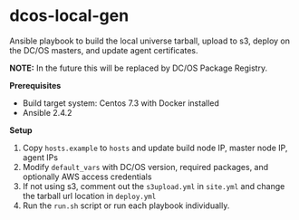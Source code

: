 # dcos-local-gen

Ansible playbook to build the local universe tarball, upload to s3, deploy on the DC/OS masters, and update agent certificates.

<b>NOTE:</b> In the future this will be replaced by DC/OS Package Registry.

**Prerequisites**
- Build target system: Centos 7.3 with Docker installed
- Ansible 2.4.2

**Setup**
1. Copy ```hosts.example``` to ```hosts``` and update build node IP, master node IP, agent IPs
2. Modify ```default_vars``` with DC/OS version, required packages, and optionally AWS access credentials
3. If not using s3, comment out the ```s3upload.yml``` in ```site.yml``` and change the tarball url location in ```deploy.yml```
4. Run the ```run.sh``` script or run each playbook individually.
